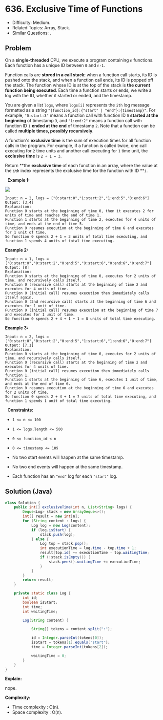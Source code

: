 # 636. Exclusive Time of Functions

- Difficulty: Medium.
- Related Topics: Array, Stack.
- Similar Questions: .

## Problem

On a **single-threaded** CPU, we execute a program containing ```n``` functions. Each function has a unique ID between ```0``` and ```n-1```.

Function calls are **stored in a call stack**: when a function call starts, its ID is pushed onto the stack, and when a function call ends, its ID is popped off the stack. The function whose ID is at the top of the stack is **the current function being executed**. Each time a function starts or ends, we write a log with the ID, whether it started or ended, and the timestamp.

You are given a list ```logs```, where ```logs[i]``` represents the ```ith``` log message formatted as a string ```"{function_id}:{"start" | "end"}:{timestamp}"```. For example, ```"0:start:3"``` means a function call with function ID ```0``` **started at the beginning** of timestamp ```3```, and ```"1:end:2"``` means a function call with function ID ```1``` **ended at the end** of timestamp ```2```. Note that a function can be called **multiple times, possibly recursively**.

A function's **exclusive time** is the sum of execution times for all function calls in the program. For example, if a function is called twice, one call executing for ```2``` time units and another call executing for ```1``` time unit, the **exclusive time** is ```2 + 1 = 3```.

Return **the **exclusive time** of each function in an array, where the value at the **```ith```** index represents the exclusive time for the function with ID **```i```.

 
**Example 1:**

![](https://assets.leetcode.com/uploads/2019/04/05/diag1b.png)

```
Input: n = 2, logs = ["0:start:0","1:start:2","1:end:5","0:end:6"]
Output: [3,4]
Explanation:
Function 0 starts at the beginning of time 0, then it executes 2 for units of time and reaches the end of time 1.
Function 1 starts at the beginning of time 2, executes for 4 units of time, and ends at the end of time 5.
Function 0 resumes execution at the beginning of time 6 and executes for 1 unit of time.
So function 0 spends 2 + 1 = 3 units of total time executing, and function 1 spends 4 units of total time executing.
```

**Example 2:**

```
Input: n = 1, logs = ["0:start:0","0:start:2","0:end:5","0:start:6","0:end:6","0:end:7"]
Output: [8]
Explanation:
Function 0 starts at the beginning of time 0, executes for 2 units of time, and recursively calls itself.
Function 0 (recursive call) starts at the beginning of time 2 and executes for 4 units of time.
Function 0 (initial call) resumes execution then immediately calls itself again.
Function 0 (2nd recursive call) starts at the beginning of time 6 and executes for 1 unit of time.
Function 0 (initial call) resumes execution at the beginning of time 7 and executes for 1 unit of time.
So function 0 spends 2 + 4 + 1 + 1 = 8 units of total time executing.
```

**Example 3:**

```
Input: n = 2, logs = ["0:start:0","0:start:2","0:end:5","1:start:6","1:end:6","0:end:7"]
Output: [7,1]
Explanation:
Function 0 starts at the beginning of time 0, executes for 2 units of time, and recursively calls itself.
Function 0 (recursive call) starts at the beginning of time 2 and executes for 4 units of time.
Function 0 (initial call) resumes execution then immediately calls function 1.
Function 1 starts at the beginning of time 6, executes 1 unit of time, and ends at the end of time 6.
Function 0 resumes execution at the beginning of time 6 and executes for 2 units of time.
So function 0 spends 2 + 4 + 1 = 7 units of total time executing, and function 1 spends 1 unit of total time executing.
```

 
**Constraints:**


	
- ```1 <= n <= 100```
	
- ```1 <= logs.length <= 500```
	
- ```0 <= function_id < n```
	
- ```0 <= timestamp <= 109```
	
- No two start events will happen at the same timestamp.
	
- No two end events will happen at the same timestamp.
	
- Each function has an ```"end"``` log for each ```"start"``` log.



## Solution (Java)

```java
class Solution {
    public int[] exclusiveTime(int n, List<String> logs) {
        Deque<Log> stack = new ArrayDeque<>();
        int[] result = new int[n];
        for (String content : logs) {
            Log log = new Log(content);
            if (log.isStart) {
                stack.push(log);
            } else {
                Log top = stack.pop();
                int executionTime = log.time - top.time + 1;
                result[top.id] += executionTime - top.waitingTime;
                if (!stack.isEmpty()) {
                    stack.peek().waitingTime += executionTime;
                }
            }
        }
        return result;
    }

    private static class Log {
        int id;
        boolean isStart;
        int time;
        int waitingTime;

        Log(String content) {

            String[] tokens = content.split(":");

            id = Integer.parseInt(tokens[0]);
            isStart = tokens[1].equals("start");
            time = Integer.parseInt(tokens[2]);

            waitingTime = 0;
        }
    }
}
```

**Explain:**

nope.

**Complexity:**

* Time complexity : O(n).
* Space complexity : O(n).
